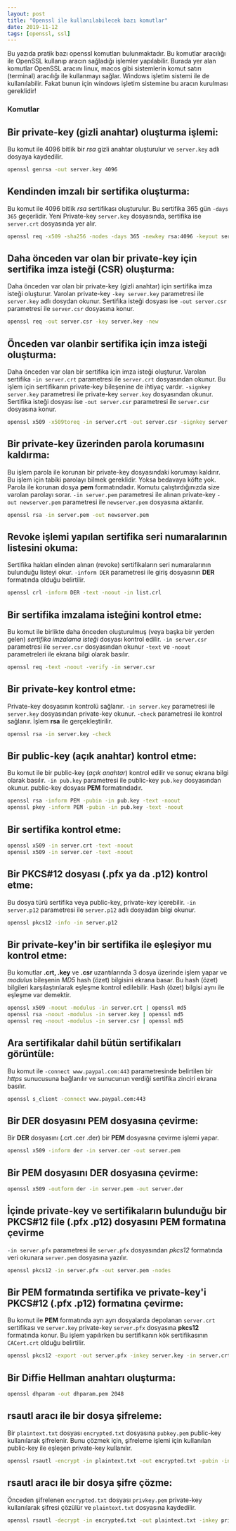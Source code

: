 ```yaml
---
layout: post
title: "Openssl ile kullanılabilecek bazı komutlar"
date: 2019-11-12
tags: [openssl, ssl]
---
```


Bu yazıda pratik bazı openssl komutları bulunmaktadır. Bu komutlar aracılığı ile OpenSSL kullanıp aracın sağladığı işlemler yapılabilir. Burada yer alan komutlar OpenSSL aracını linux, macos gibi sistemlerin komut satırı (terminal) aracılığı ile kullanmayı sağlar. Windows işletim sistemi ile de kullanılabilir. Fakat bunun için windows işletim sistemine bu aracın kurulması gereklidir!

### Komutlar

## Bir private-key (gizli anahtar) oluşturma işlemi:

Bu komut ile 4096 bitlik bir *rsa* gizli anahtar oluşturulur ve `server.key` adlı dosyaya kaydedilir.

```sh
openssl genrsa -out server.key 4096
```

## Kendinden imzalı bir sertifika oluşturma:

Bu komut ile 4096 bitlik *rsa* sertifikası oluşturulur. Bu sertifika 365 gün `-days 365` geçerlidir. Yeni Private-key `server.key` dosyasında, sertifika ise `server.crt` dosyasında yer alır.

```sh
openssl req -x509 -sha256 -nodes -days 365 -newkey rsa:4096 -keyout server.key -out server.crt
```

## Daha önceden var olan bir private-key için sertifika imza isteği (CSR) oluşturma:

Daha önceden var olan bir private-key (gizli anahtar) için sertifika imza isteği oluşturur. Varolan private-key `-key server.key` parametresi ile `server.key` adlı dosydan okunur. Sertifika isteği dosyası ise `-out server.csr` parametresi ile `server.csr` dosyasına konur.

```sh
openssl req -out server.csr -key server.key -new
```

## Önceden var olanbir sertifika için imza isteği oluşturma:

Daha önceden var olan bir sertifika için imza isteği oluşturur. Varolan sertifika `-in server.crt` parametresi ile `server.crt` dosyasından okunur. Bu işlem için sertifikanın private-key bileşenine de ihtiyaç vardır. `-signkey server.key` parametresi ile private-key `server.key` dosyasından okunur. Sertifika isteği dosyası ise `-out server.csr` parametresi ile `server.csr` dosyasına konur.

```sh
openssl x509 -x509toreq -in server.crt -out server.csr -signkey server.key
```

## Bir private-key üzerinden parola korumasını kaldırma:

Bu işlem parola ile korunan bir private-key dosyasındaki korumayı kaldırır. Bu işlem için tabiki parolayı bilmek gereklidir. Yoksa bedavaya köfte yok. Parola ile korunan dosya **pem** formatındadır. Komutu çalıştırdığınızda size varolan parolayı sorar. `-in server.pem` parametresi ile alınan private-key `-out newserver.pem` parametresi ile `newserver.pem` dosyasına aktarılır.

```sh
openssl rsa -in server.pem -out newserver.pem
```


## Revoke işlemi yapılan sertifika seri numaralarının listesini okuma:

Sertifika hakları elinden alınan (revoke) sertifikaların seri numaralarının bulunduğu listeyi okur. `-inform DER` parametresi ile giriş dosyasının **DER** formatında olduğu belirtilir. 

```sh
openssl crl -inform DER -text -noout -in list.crl
```


## Bir sertifika imzalama isteğini kontrol etme:

Bu komut ile birlikte daha önceden oluşturulmuş (veya başka bir yerden gelen) *sertifika imzalama isteği* dosyası kontrol edilir. `-in server.csr` parametresi ile `server.csr` dosyasından okunur `-text` ve `-noout` parametreleri ile ekrana bilgi olarak basılır.

```sh
openssl req -text -noout -verify -in server.csr
```


## Bir private-key kontrol etme:

Private-key dosyasının kontrolü sağlanır. `-in server.key` parametresi ile `server.key` dosyasından private-key okunur. `-check` parametresi ile kontrol sağlanır. İşlem **rsa** ile gerçekleştirilir.

```sh
openssl rsa -in server.key -check
```

## Bir public-key (açık anahtar) kontrol etme:

Bu komut ile bir public-key (*açık anahtar*) kontrol edilir ve sonuç ekrana bilgi olarak basılır. `-in pub.key` parametresi ile public-key `pub.key` dosyasından okunur. public-key dosyası **PEM** formatındadır.

```sh
openssl rsa -inform PEM -pubin -in pub.key -text -noout
openssl pkey -inform PEM -pubin -in pub.key -text -noout
```


## Bir sertifika kontrol etme:

```sh
openssl x509 -in server.crt -text -noout
openssl x509 -in server.cer -text -noout
```


## Bir PKCS#12 dosyası (.pfx ya da .p12) kontrol etme:

Bu dosya türü sertifika veya public-key, private-key içerebilir. `-in server.p12` parametresi ile `server.p12` adlı dosyadan bilgi okunur.

```sh
openssl pkcs12 -info -in server.p12
```


## Bir private-key'in bir sertifika ile eşleşiyor mu kontrol etme:

Bu komutlar **.crt, .key** ve **.csr** uzantılarında 3 dosya üzerinde işlem yapar ve *modulus* bileşenin *MD5* hash (özet) bilgisini ekrana basar. Bu hash (özet) bilgileri karşılaştırılarak eşleşme kontrol edilebilir. Hash (özet) bilgisi aynı ile eşleşme var demektir.

```sh
openssl x509 -noout -modulus -in server.crt | openssl md5
openssl rsa -noout -modulus -in server.key | openssl md5
openssl req -noout -modulus -in server.csr | openssl md5
```

## Ara sertifikalar dahil bütün sertifikaları görüntüle:

Bu komut ile `-connect www.paypal.com:443` parametresinde belirtilen bir *https* sunucusuna bağlanılır ve sunucunun verdiği sertifika zinciri ekrana basılır.

```sh
openssl s_client -connect www.paypal.com:443
```

## Bir DER dosyasını PEM dosyasına çevirme:

Bir **DER** dosyasını (.crt .cer .der) bir **PEM** dosyasına çevirme işlemi yapar.

```sh
openssl x509 -inform der -in server.cer -out server.pem
```

## Bir PEM dosyasını DER dosyasına çevirme:

```sh
openssl x509 -outform der -in server.pem -out server.der
```

## İçinde private-key ve sertifikaların bulunduğu bir PKCS#12 file (.pfx .p12) dosyasını PEM formatına çevirme

`-in server.pfx` parametresi ile `server.pfx` dosyasından *pkcs12* formatında veri okunara `server.pem` dosyasına yazılır.

```sh
openssl pkcs12 -in server.pfx -out server.pem -nodes
```

## Bir PEM formatında sertifika ve private-key'i PKCS#12 (.pfx .p12) formatına çevirme:

Bu komut ile **PEM** formatında ayrı ayrı dosyalarda depolanan `server.crt` sertifikası ve `server.key` private-key `server.pfx` dosyasına **pkcs12** formatında konur. Bu işlem yapılırken bu sertifikanın kök sertifikasının `CACert.crt` olduğu belirtilir.

```sh
openssl pkcs12 -export -out server.pfx -inkey server.key -in server.crt -certfile CACert.crt
```


## Bir Diffie Hellman anahtarı oluşturma:

```sh
openssl dhparam -out dhparam.pem 2048
```


## rsautl aracı ile bir dosya şifreleme:

Bir `plaintext.txt` dosyası `encrypted.txt` dosyasına `pubkey.pem` public-key kullanılarak şifrelenir. Bunu çözmek için, şifreleme işlemi için kullanılan public-key ile eşleşen private-key kullanılır.

```sh
openssl rsautl -encrypt -in plaintext.txt -out encrypted.txt -pubin -inkey pubkey.pem
```


## rsautl aracı ile bir dosya şifre çözme:

Önceden şifrelenen `encrypted.txt` dosyası `privkey.pem` private-key kullanılarak şifresi çözülür ve `plaintext.txt` dosyasına kaydedilir.

```sh
openssl rsautl -decrypt -in encrypted.txt -out plaintext.txt -inkey privkey.pem
```
